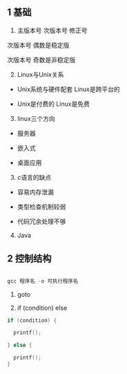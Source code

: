 ## 1 基础

1. 主版本号   次版本号  修正号

次版本号 偶数是稳定版  

次版本号 奇数是非稳定版  


2. Linux与Unix关系

* Unix系统与硬件配套  Linux是跨平台的

* Unix是付费的  Linux是免费

3. linux三个方向

* 服务器

* 嵌入式  

* 桌面应用

3. c语言的缺点

* 容易内存泄漏

* 类型检查机制较弱

* 代码冗余处理不够

4. Java

## 2 控制结构

```c

gcc 程序名 -o 可执行程序名

```

1. goto

2. if (condition) else

```c
if (condition) {

  printf();

} else {

  printf();
}

```